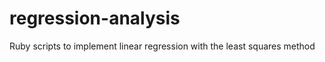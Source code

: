 regression-analysis
===================

Ruby scripts to implement linear regression with the least squares method
